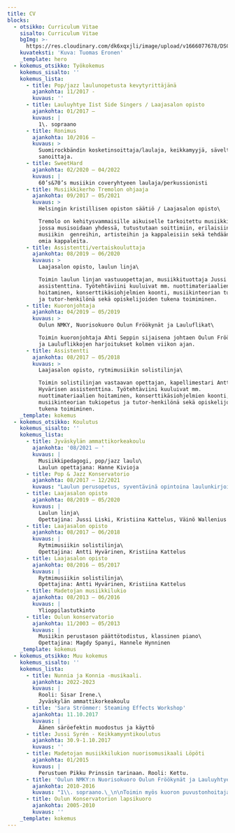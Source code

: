 ```yaml
---
title: CV
blocks:
  - otsikko: Curriculum Vitae
    sisalto: Curriculum Vitae
    bgImg: >-
      https://res.cloudinary.com/dk6xqxjli/image/upload/v1666077678/DSC04398_uqc6vu.jpg
    kuvateksti: 'Kuva: Tuomas Eronen'
    _template: hero
  - kokemus_otsikko: Työkokemus
    kokemus_sisalto: ''
    kokemus_lista:
      - title: Pop/jazz laulunopetusta kevytyrittäjänä
        ajankohta: 11/2017 -
        kuvaus: ''
      - title: Lauluyhtye Iist Side Singers / Laajasalon opisto
        ajankohta: 01/2017 –
        kuvaus: |
          1\. sopraano
      - title: Ronimus
        ajankohta: 10/2016 –
        kuvaus: >
          Suomirockbändin kosketinsoittaja/laulaja, keikkamyyjä, säveltäjä ja
          sanoittaja.
      - title: SweetHard
        ajankohta: 02/2020 – 04/2022
        kuvaus: |
          60’s&70’s musiikin coveryhtyeen laulaja/perkussionisti
      - title: Musiikkikerho Tremolon ohjaaja
        ajankohta: 09/2017 – 05/2021
        kuvaus: >
          Helsingin kristillisen opiston säätiö / Laajasalon opisto\

          Tremolo on kehitysvammaisille aikuiselle tarkoitettu musiikkikerho,
          jossa musisoidaan yhdessä, tutustutaan soittimiin, erilaisiin
          musiikin  genreihin, artisteihin ja kappaleisiin sekä tehdään myös
          omia kappaleita.
      - title: Assistentti/vertaiskouluttaja
        ajankohta: 08/2019 – 06/2020
        kuvaus: >
          Laajasalon opisto, laulun linja\

          Toimin laulun linjan vastuuopettajan, musiikkituottaja Jussi Liskin
          assistenttina. Työtehtäviini kuuluivat mm. nuottimateriaalien
          hoitaminen, konserttikäsiohjelmien koonti, musiikinteorian tukiopetus
          ja tutor-henkilönä sekä opiskelijoiden tukena toimiminen.
      - title: Kuoronjohtaja
        ajankohta: 04/2019 – 05/2019
        kuvaus: >
          Oulun NMKY, Nuorisokuoro Oulun Fröökynät ja Lauluflikat\

          Toimin kuoronjohtaja Ahti Seppin sijaisena johtaen Oulun Fröökynöiden
          ja Lauluflikkojen harjoitukset kolmen viikon ajan.
      - title: Assistentti
        ajankohta: 08/2017 – 05/2018
        kuvaus: >
          Laajasalon opisto, rytmimusiikin solistilinja\

          Toimin solistilinjan vastaavan opettajan, kapellimestari Antti
          Hyvärisen assistenttina. Työtehtäviini kuuluivat mm.
          nuottimateriaalien hoitaminen, konserttikäsiohjelmien koonti,
          musiikinteorian tukiopetus ja tutor-henkilönä sekä opiskelijoiden
          tukena toimiminen.
    _template: kokemus
  - kokemus_otsikko: Koulutus
    kokemus_sisalto: ''
    kokemus_lista:
      - title: Jyväskylän ammattikorkeakoulu
        ajankohta: '08/2021 – '
        kuvaus: |
          Musiikkipedagogi, pop/jazz laulu\
          Laulun opettajana: Hanne Kivioja
      - title: Pop & Jazz Konservatorio
        ajankohta: 08/2017 – 12/2021
        kuvaus: "Laulun perusopetus, syventävinä opintoina laulunkirjoitus\\\nOpettajina: Jenni Ahlsved, Nelli Saarikoski,\_Lotta Rautiainen (laulunkirjoitus)\_\n"
      - title: Laajasalon opisto
        ajankohta: 08/2019 – 05/2020
        kuvaus: |
          Laulun linja\
          Opettajina: Jussi Liski, Kristiina Kattelus, Väinö Wallenius
      - title: Laajasalon opisto
        ajankohta: 08/2017 – 06/2018
        kuvaus: |
          Rytmimusiikin solistilinja\
          Opettajina: Antti Hyvärinen, Kristiina Kattelus
      - title: Laajasalon opisto
        ajankohta: 08/2016 – 05/2017
        kuvaus: |
          Rytmimusiikin solistilinja\
          Opettajina: Antti Hyvärinen, Kristiina Kattelus
      - title: Madetojan musiikkilukio
        ajankohta: 08/2013 – 06/2016
        kuvaus: |
          Ylioppilastutkinto
      - title: Oulun konservatorio
        ajankohta: 11/2003 – 05/2013
        kuvaus: |
          Musiikin perustason päättötodistus, klassinen piano\
          Opettajina: Magdy Spanyi, Hannele Hynninen
    _template: kokemus
  - kokemus_otsikko: Muu kokemus
    kokemus_sisalto: ''
    kokemus_lista:
      - title: Nunnia ja Konnia -musikaali.
        ajankohta: 2022-2023
        kuvaus: |
          Rooli: Sisar Irene.\
          Jyväskylän ammattikorkeakoulu
      - title: 'Sara Strömmer: Steaming Effects Workshop'
        ajankohta: 11.10.2017
        kuvaus: |
          Äänen säröefektin muodostus ja käyttö
      - title: Jussi Syrén - Keikkamyyntikoulutus
        ajankohta: 30.9-1.10.2017
        kuvaus: ''
      - title: Madetojan musiikkilukion nuorisomusikaali Löpöti
        ajankohta: 01/2015
        kuvaus: |
          Perustuen Pikku Prinssin tarinaan. Rooli: Kettu.
      - title: 'Oulun NMKY:n Nuorisokuoro Oulun Fröökynät ja Lauluyhtye Friidut'
        ajankohta: 2010-2016
        kuvaus: "1\\. sopraano.\_\n\nToimin myös kuoron puvustonhoitajana (v.2011-14) sekä kuoroneuvoston puheenjohtajana (v.2014-16). Olen myös toiminut muissa vastuutehtävissä mm. lipunkantajana.\_\n"
      - title: Oulun Konservatorion lapsikuoro
        ajankohta: 2005-2010
        kuvaus: ''
    _template: kokemus
---
```






